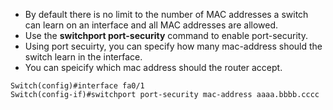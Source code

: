 - By default there is no limit to the number of MAC addresses a switch can learn on an interface and all MAC addresses are allowed.
- Use the **switchport port-security** command to enable port-security.
- Using port secuirty, you can specify how many mac-address should the switch learn in the interface.
- You can speicify which mac address should the router accept.
```
Switch(config)#interface fa0/1
Switch(config-if)#switchport port-security mac-address aaaa.bbbb.cccc
```
